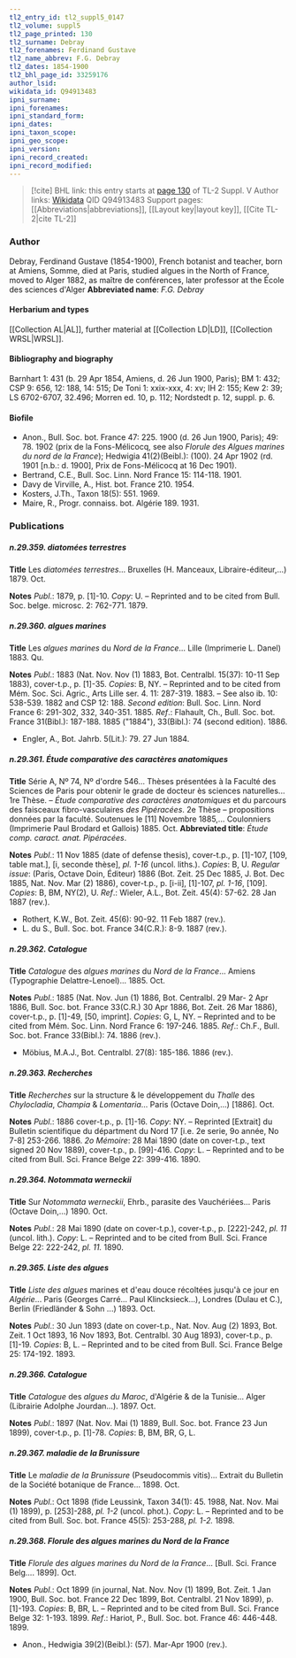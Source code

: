 ```yaml
---
tl2_entry_id: tl2_suppl5_0147
tl2_volume: suppl5
tl2_page_printed: 130
tl2_surname: Debray
tl2_forenames: Ferdinand Gustave
tl2_name_abbrev: F.G. Debray
tl2_dates: 1854-1900
tl2_bhl_page_id: 33259176
author_lsid: 
wikidata_id: Q94913483
ipni_surname: 
ipni_forenames: 
ipni_standard_form: 
ipni_dates: 
ipni_taxon_scope: 
ipni_geo_scope: 
ipni_version: 
ipni_record_created: 
ipni_record_modified:
---
```


> [!cite] BHL link: this entry starts at [page 130](https://www.biodiversitylibrary.org/page/33259176) of TL-2 Suppl. V
> Author links: [Wikidata](https://www.wikidata.org/wiki/Q94913483) QID Q94913483
> Support pages: [[Abbreviations|abbreviations]], [[Layout key|layout key]], [[Cite TL-2|cite TL-2]]

### Author

Debray, Ferdinand Gustave (1854-1900), French botanist and teacher, born at Amiens, Somme, died at Paris, studied algues in the North of France, moved to Alger 1882, as maître de conférences, later professor at the École des sciences d'Alger 
**Abbreviated name**: *F.G. Debray*

#### Herbarium and types

[[Collection AL|AL]], further material at [[Collection LD|LD]], [[Collection WRSL|WRSL]].

#### Bibliography and biography

Barnhart 1: 431 (b. 29 Apr 1854, Amiens, d. 26 Jun 1900, Paris); BM 1: 432; CSP 9: 656, 12: 188, 14: 515; De Toni 1: xxix-xxx, 4: xv; IH 2: 155; Kew 2: 39; LS 6702-6707, 32.496; Morren ed. 10, p. 112; Nordstedt p. 12, suppl. p. 6.

#### Biofile

- Anon., Bull. Soc. bot. France 47: 225. 1900 (d. 26 Jun 1900, Paris); 49: 78. 1902 (prix de la Fons-Mélicocq, see also *Florule des Algues marines du nord de la France*); Hedwigia 41(2)(Beibl.): (100). 24 Apr 1902 (rd. 1901 \[n.b.: d. 1900\], Prix de Fons-Mélicocq at 16 Dec 1901).
- Bertrand, C.E., Bull. Soc. Linn. Nord France 15: 114-118. 1901.
- Davy de Virville, A., Hist. bot. France 210. 1954.
- Kosters, J.Th., Taxon 18(5): 551. 1969.
- Maire, R., Progr. connaiss. bot. Algérie 189. 1931.

### Publications

##### n.29.359. diatomées terrestres

**Title**
Les *diatomées terrestres*... Bruxelles (H. Manceaux, Libraire-éditeur,...) 1879. Oct.

**Notes**
*Publ*.: 1879, p. \[1\]-10. *Copy*: U. – Reprinted and to be cited from Bull. Soc. belge. microsc. 2: 762-771. 1879.

##### n.29.360. algues marines

**Title**
Les *algues marines* du *Nord de la France*... Lille (Imprimerie L. Danel) 1883. Qu.

**Notes**
*Publ*.: 1883 (Nat. Nov. Nov (1) 1883, Bot. Centralbl. 15(37): 10-11 Sep 1883), cover-t.p., p. \[1\]-35. *Copies*: B, NY. – Reprinted and to be cited from Mém. Soc. Sci. Agric., Arts Lille ser. 4. 11: 287-319. 1883. – See also ib. 10: 538-539. 1882 and CSP 12: 188.
*Second edition*: Bull. Soc. Linn. Nord France 6: 291-302, 332, 340-351. 1885.
*Ref*.: Flahault, Ch., Bull. Soc. bot. France 31(Bibl.): 187-188. 1885 ("1884"), 33(Bibl.): 74 (second edition). 1886.
- Engler, A., Bot. Jahrb. 5(Lit.): 79. 27 Jun 1884.

##### n.29.361. Étude comparative des caractères anatomiques

**Title**
Série A, Nº 74, Nº d'ordre 546... Thèses présentées à la Faculté des Sciences de Paris pour obtenir le grade de docteur ès sciences naturelles... 1re Thèse. – *Étude comparative des caractères anatomiques* et du parcours des faisceaux fibro-vasculaires *des Pipéracées*. 2e Thèse – propositions données par la faculté. Soutenues le \[11\] Novembre 1885,... Coulonniers (Imprimerie Paul Brodard et Gallois) 1885. Oct.
**Abbreviated title**: *Étude comp. caract. anat. Pipéracées*.

**Notes**
*Publ*.: 11 Nov 1885 (date of defense thesis), cover-t.p., p. \[1\]-107, \[109, table mat.\], \[i, seconde thèse\], *pl. 1-16* (uncol. liths.). *Copies*: B, U.
*Regular issue*: (Paris, Octave Doin, Éditeur) 1886 (Bot. Zeit. 25 Dec 1885, J. Bot. Dec 1885, Nat. Nov. Mar (2) 1886), cover-t.p., p. \[i-ii\], \[1\]-107, *pl. 1-16*, \[109\]. *Copies*: B, BM, NY(2), U.
*Ref*.: Wieler, A.L., Bot. Zeit. 45(4): 57-62. 28 Jan 1887 (rev.).
- Rothert, K.W., Bot. Zeit. 45(6): 90-92. 11 Feb 1887 (rev.).
- L. du S., Bull. Soc. bot. France 34(C.R.): 8-9. 1887 (rev.).

##### n.29.362. Catalogue

**Title**
*Catalogue* des *algues marines* du *Nord de la France*... Amiens (Typographie Delattre-Lenoel)... 1885. Oct.

**Notes**
*Publ*.: 1885 (Nat. Nov. Jun (1) 1886, Bot. Centralbl. 29 Mar- 2 Apr 1886, Bull. Soc. bot. France 33(C.R.) 30 Apr 1886, Bot. Zeit. 26 Mar 1886), cover-t.p., p. \[1\]-49, \[50, imprint\].
*Copies*: G, L, NY. – Reprinted and to be cited from Mém. Soc. Linn. Nord France 6: 197-246. 1885.
*Ref*.: Ch.F., Bull. Soc. bot. France 33(Bibl.): 74. 1886 (rev.).
- Möbius, M.A.J., Bot. Centralbl. 27(8): 185-186. 1886 (rev.).

##### n.29.363. Recherches

**Title**
*Recherches* sur la structure & le développement du *Thalle* des *Chylocladia*, *Champia* & *Lomentaria*... Paris (Octave Doin,...) \[1886\]. Oct.

**Notes**
*Publ*.: 1886 cover-t.p., p. \[1\]-16. *Copy*: NY. – Reprinted \[Extrait\] du Bulletin scientifique du départment du Nord 17 \[i.e. 2e serie, 9o année, No 7-8\] 253-266. 1886.
*2o Mémoire*: 28 Mai 1890 (date on cover-t.p., text signed 20 Nov 1889), cover-t.p., p. \[99\]-416. *Copy*: L. – Reprinted and to be cited from Bull. Sci. France Belge 22: 399-416. 1890.

##### n.29.364. Notommata werneckii

**Title**
Sur *Notommata werneckii*, Ehrb., parasite des Vauchériées... Paris (Octave Doin,...) 1890. Oct.

**Notes**
*Publ*.: 28 Mai 1890 (date on cover-t.p.), cover-t.p., p. \[222\]-242, *pl. 11* (uncol. lith.). *Copy*: L. – Reprinted and to be cited from Bull. Sci. France Belge 22: 222-242, *pl. 11.* 1890.

##### n.29.365. Liste des algues

**Title**
*Liste des algues* marines et d'eau douce récoltées jusqu'à ce jour en *Algérie*... Paris (Georges Carré... Paul Klincksieck...), Londres (Dulau et C.), Berlin (Friedländer & Sohn ...) 1893. Oct.

**Notes**
*Publ*.: 30 Jun 1893 (date on cover-t.p., Nat. Nov. Aug (2) 1893, Bot. Zeit. 1 Oct 1893, 16 Nov 1893, Bot. Centralbl. 30 Aug 1893), cover-t.p., p. \[1\]-19. *Copies*: B, L. – Reprinted and to be cited from Bull. Sci. France Belge 25: 174-192. 1893.

##### n.29.366. Catalogue

**Title**
*Catalogue* des *algues du Maroc*, d'Algérie & de la Tunisie... Alger (Librairie Adolphe Jourdan...). 1897. Oct.

**Notes**
*Publ*.: 1897 (Nat. Nov. Mai (1) 1889, Bull. Soc. bot. France 23 Jun 1899), cover-t.p., p. \[1\]-78.
*Copies*: B, BM, BR, G, L.

##### n.29.367. maladie de la Brunissure

**Title**
Le *maladie de la Brunissure* (Pseudocommis vitis)... Extrait du Bulletin de la Société botanique de France... 1898. Oct.

**Notes**
*Publ*.: Oct 1898 (fide Leussink, Taxon 34(1): 45. 1988, Nat. Nov. Mai (1) 1899), p. \[253\]-288, *pl. 1-2* (uncol. phot.). *Copy*: L. – Reprinted and to be cited from Bull. Soc. bot. France 45(5): 253-288, *pl. 1-2.* 1898.

##### n.29.368. Florule des algues marines du Nord de la France

**Title**
*Florule des algues marines du Nord de la France*... \[Bull. Sci. France Belg.... 1899\]. Oct.

**Notes**
*Publ*.: Oct 1899 (in journal, Nat. Nov. Nov (1) 1899, Bot. Zeit. 1 Jan 1900, Bull. Soc. bot. France 22 Dec 1899, Bot. Centralbl. 21 Nov 1899), p. \[1\]-193. *Copies*: B, BR, L. – Reprinted and to be cited from Bull. Sci. France Belge 32: 1-193. 1899.
*Ref*.: Hariot, P., Bull. Soc. bot. France 46: 446-448. 1899.
- Anon., Hedwigia 39(2)(Beibl.): (57). Mar-Apr 1900 (rev.).

